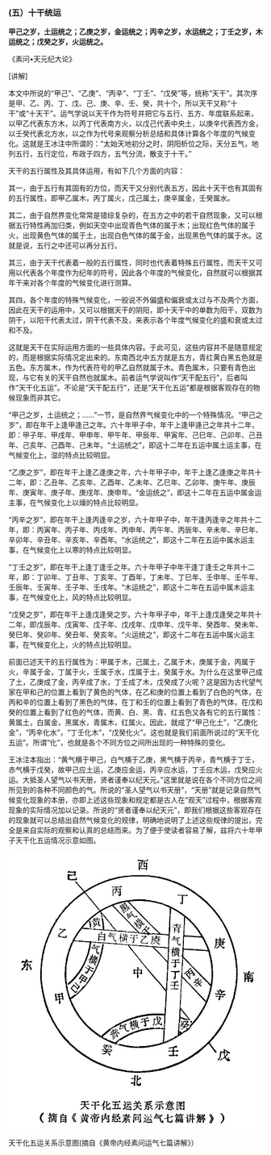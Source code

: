 ### (五）十干统运

**甲己之岁，土运统之；乙庚之岁，金运统之；丙辛之岁，水运统之；丁壬之岁，木运统之；戊癸之岁，火运统之。**

《素问•天元纪大论》

[讲解]

本文中所说的“甲己”、“乙庚”、“丙辛”、“丁壬”、“戊癸”等，统称“天干”。其次序是甲、乙、丙、丁、戊、己、庚、辛、壬、癸，共十个，所以天干又称“十干”或“十天干”。运气学说以天干作为符号并把它与五行、五方、年度联系起来，以甲乙代表东方木，以丙丁代表南方火，以戊己代表中央土，以庚辛代表西方金，以壬癸代表北方水，以之作为代号来观察分析总结和具体计算各个年度的气候变化。这就是王冰注中所谓的：“太始天地初分之时，阴阳析位之际，天分五气，地列五行，五行定位，布政于四方，五气分流，散支于十干。”

天干的五行属性及其具体运用，有如下几个方面的内容：

其一，由于五行有其固有的方位，而天干又分别代表五方，因此十天干也有其固有的五行属性，即甲乙属木，丙丁属火，戊己属土，庚辛属金，壬癸属水。

其二，由于自然界变化常常是错综复杂的，在五方之中的若干自然现象，又可以根据五行特性再加归类，例如天空中出现青色气体的属于木；出现红色气体的属于火，出现黄色气体的属于土，出现白色气体的属于金，出现黑色气体的属于水。这就是说，五行之中还可以再分五行。

其三，由于天干代表着一般的五行属性，同时也代表着特殊五行属性，而天干又可用以代表各个年度作为纪年的符号，因此各个年度的气候变化，自然就可以根据其年干来对各个年度的气候变化进行测算。

其四，各个年度的特殊气候变化，一般说不外偏盛和偏衰或太过与不及两个方面，因此在天干的运用中，又可以根据天干的阴阳，即十天干中的单数为阳干，双数为阴干，以阳干代表太过，阴干代表不及，来表示各个年度气候变化的盛和衰或太过和不及。

这就是天干在实际运用方面的一些具体内容。于此可见，这些内容并不是随意规定的，而是根据实际情况定出来的。东南西北中五方就是五方，青红黄白黑五色就是五色。东方属木，作为代表符号的甲乙自然就属于木。青色属木，只要有青色出现，与它有关的天干自然也就属木。前者运气学说叫作“天干配五行”，后者叫作“天干化五运”。不论是“天干配五行”，还是“天干化五运”都是根据客观存在的物候现象而非其它。

“甲己之岁，土运统之；……”一节，是自然界气候变化中的一个特殊情况。“甲己之岁”，即在年干上逢甲逢己之年。六十年甲子中，年干上逢甲逄己之年共十二年，即：甲子年、甲戌年、甲申年、甲午年、甲辰年、甲寅年、己巳年、己卯年、己丑年、己亥年、己酉年、己未年。“土运统之”，即这十二年在五运中属土运主事，在气候变化上，湿的特点比较明显。

“乙庚之岁”，即在年干上逢乙逢庚之年，六十年甲子中，年干上逢乙逢庚之年共十二年，即：乙丑年、乙亥年、乙酉年、乙未年、乙巳年、乙卯年、庚午年、庚辰年、庚寅年、庚子年、庚戌年、庚申年。“金运统之”，即这十二年在五运中属金运主事，在气候变化上以燥的特点比较明显。

“丙辛之岁”，即在年干上逢丙逢辛之岁，六十年甲子中，年干逢丙逢辛之年共十二年，即：丙寅年、丙子年、丙戌年、丙申年、丙午年、丙辰年、辛未年、辛巳年、辛卯年、辛丑年、辛亥年、辛酉年。“水运统之”，即这十二年在五运中属水运主事，在气候变化上以寒的特点比较明显。

“丁壬之岁”，即在年干上逢丁逢壬之年。六十年甲子中年干逢丁逢壬之年共十二年，即：丁卯年、丁丑年、丁亥年、丁酉年，丁未年、丁巳年、壬申年、壬午年、壬辰年、壬寅年、壬子年、壬戌年。“木运统之”，即这十二年在五运中属木运主事，在气候变化上，风的特点比较明显。

“戊癸之岁”，即在年干上逢戊逢癸之岁。六十年甲子中，年干上逢戊逢癸之年共十二年，即戊辰年、戊寅年、戊子年、戊戌年、戊申年、戊午年、癸酉年、癸未年、癸巳年、癸卯年、癸丑年、癸亥年。“火运统之”，即这十二年在五运中属火运主事，在气候变化上，火的特点比较明显。

前面已述天干的五行属性为：甲属于木，己属土，乙属于木，庚属于金，丙属于火，辛属于金，丁属于火，壬属于水，戊属于土，癸属于水。为什么在这里甲己成了土，乙庚成了金，丙辛成了水，丁壬成了木，戊癸成了火呢？这是因为古代望气家在甲和己的位置上看到了黄色的气体，在乙和庚的位置上看到了白色的气体，在丙和辛的位置上看到了黑色的气体，在丁和壬的位置上看到了青色的气体，在戊和癸的位置上看到了红色的气体，而黄、白、黑、青、红五色又各有它的五行属性：黄属土，白属金，黑属水，青属木，红属火。因此，就成了“甲己化土”，“乙庚化金”，“丙辛化水”，“丁壬化木”，“戊癸化火”。这也就是我们前面所说过的“天干化五运”。所谓“化”，也就是各个不同方位之间所出现的一种特殊的变化。

王冰注本指出：“黄气横于甲己，白气横于乙庚，黑气横于丙辛，青气横于丁壬，赤气横于戊癸，故甲己应土运，乙庚应金运，丙辛应水运，丁壬应木运，戊癸应火运。大抵圣人望气以书天册，贤者谨奉以纪天元。”这里就是说在各个不同方位之间所见到的各种不同颜色的气。所说的“圣人望气以书天册”，“天册”就是记录自然气候变化现象的本册，亦即上述这些现象和规定都是古人在“观天”过程中，根据客观现象的实际情况加以记录。所说的“贤者谨奉以纪天元”，即我们根据这些客观存在的现象就可以总结出自然气候变化的规律，明确地说明了上述这些规律的提出，完全是来自实际的观察和认真的总结而来。为了便于使读者容易了解，兹将六十年甲子天干化五运情况示意如图。

![](./img/757%E5%A4%A9%E5%B9%B2%E5%8C%96%E4%BA%94%E8%BF%90%E5%85%B3%E7%B3%BB%E7%A4%BA%E6%84%8F%E5%9B%BE.jpg)

天干化五运关系示意图(摘自《黄帝内经素问运气七篇讲解》）
